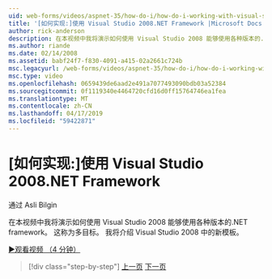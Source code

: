 ```yaml
---
uid: web-forms/videos/aspnet-35/how-do-i/how-do-i-working-with-visual-studio-2008-net-framework
title: '[如何实现:]使用 Visual Studio 2008.NET Framework |Microsoft Docs'
author: rick-anderson
description: 在本视频中我将演示如何使用 Visual Studio 2008 能够使用各种版本的.NET framework。 这称为多目标。 我还将...
ms.author: riande
ms.date: 02/14/2008
ms.assetid: babf24f7-f830-4091-a415-02a2661c724b
msc.legacyurl: /web-forms/videos/aspnet-35/how-do-i/how-do-i-working-with-visual-studio-2008-net-framework
msc.type: video
ms.openlocfilehash: 0659439de6aad2e491a7077493090bdb03a52384
ms.sourcegitcommit: 0f1119340e4464720cfd16d0ff15764746ea1fea
ms.translationtype: MT
ms.contentlocale: zh-CN
ms.lasthandoff: 04/17/2019
ms.locfileid: "59422871"
---
```

# <a name="how-do-i-working-with-visual-studio-2008-net-framework"></a>[如何实现:]使用 Visual Studio 2008.NET Framework

通过 Asli Bilgin

在本视频中我将演示如何使用 Visual Studio 2008 能够使用各种版本的.NET framework。 这称为多目标。 我将介绍 Visual Studio 2008 中的新模板。

[&#9654;观看视频 （4 分钟）](https://channel9.msdn.com/Blogs/ASP-NET-Site-Videos/how-do-i-working-with-visual-studio-2008-net-framework)

> [!div class="step-by-step"]
> [上一页](how-do-i-cascading-style-sheets-in-visual-studio-2008.md)
> [下一页](how-do-i-adding-elements-to-a-css-file-and-create-new-css-on-the-fly.md)
